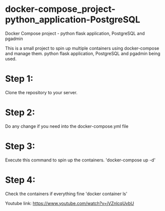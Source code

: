 # docker-compose_project-python_application-PostgreSQL
Docker Compose project - python flask application, PostgreSQL and pgadmin

This is a small project to spin up multiple containers using docker-compose and manage them.
python flask application, PostgreSQL and pgadmin being used.

# Step 1:
Clone the repository to your server.

# Step 2:
Do any change if you need into the docker-compose.yml file

# Step 3:
Execute this command to spin up the containers.
'docker-compose up -d'

# Step 4:
Check the containers if everything fine
'docker container ls'

  
Youtube link: https://www.youtube.com/watch?v=jVZnlcqUvbU
